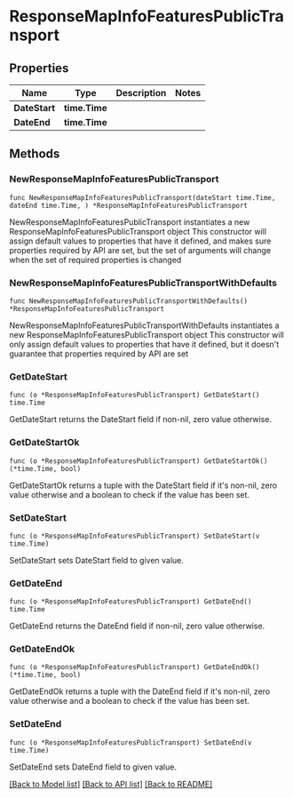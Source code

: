 # ResponseMapInfoFeaturesPublicTransport

## Properties

Name | Type | Description | Notes
------------ | ------------- | ------------- | -------------
**DateStart** | **time.Time** |  | 
**DateEnd** | **time.Time** |  | 

## Methods

### NewResponseMapInfoFeaturesPublicTransport

`func NewResponseMapInfoFeaturesPublicTransport(dateStart time.Time, dateEnd time.Time, ) *ResponseMapInfoFeaturesPublicTransport`

NewResponseMapInfoFeaturesPublicTransport instantiates a new ResponseMapInfoFeaturesPublicTransport object
This constructor will assign default values to properties that have it defined,
and makes sure properties required by API are set, but the set of arguments
will change when the set of required properties is changed

### NewResponseMapInfoFeaturesPublicTransportWithDefaults

`func NewResponseMapInfoFeaturesPublicTransportWithDefaults() *ResponseMapInfoFeaturesPublicTransport`

NewResponseMapInfoFeaturesPublicTransportWithDefaults instantiates a new ResponseMapInfoFeaturesPublicTransport object
This constructor will only assign default values to properties that have it defined,
but it doesn't guarantee that properties required by API are set

### GetDateStart

`func (o *ResponseMapInfoFeaturesPublicTransport) GetDateStart() time.Time`

GetDateStart returns the DateStart field if non-nil, zero value otherwise.

### GetDateStartOk

`func (o *ResponseMapInfoFeaturesPublicTransport) GetDateStartOk() (*time.Time, bool)`

GetDateStartOk returns a tuple with the DateStart field if it's non-nil, zero value otherwise
and a boolean to check if the value has been set.

### SetDateStart

`func (o *ResponseMapInfoFeaturesPublicTransport) SetDateStart(v time.Time)`

SetDateStart sets DateStart field to given value.


### GetDateEnd

`func (o *ResponseMapInfoFeaturesPublicTransport) GetDateEnd() time.Time`

GetDateEnd returns the DateEnd field if non-nil, zero value otherwise.

### GetDateEndOk

`func (o *ResponseMapInfoFeaturesPublicTransport) GetDateEndOk() (*time.Time, bool)`

GetDateEndOk returns a tuple with the DateEnd field if it's non-nil, zero value otherwise
and a boolean to check if the value has been set.

### SetDateEnd

`func (o *ResponseMapInfoFeaturesPublicTransport) SetDateEnd(v time.Time)`

SetDateEnd sets DateEnd field to given value.



[[Back to Model list]](../README.md#documentation-for-models) [[Back to API list]](../README.md#documentation-for-api-endpoints) [[Back to README]](../README.md)


